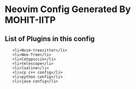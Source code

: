 <h1>Neovim Config Generated By MOHIT-IITP</h1>
<h2>List of Plugins in this config </h2>
<ul>
    
    <li>Nvim-treesitter</li>
    <li>Neo-Tree</li>
    <li>Catppuccin</li>
    <li>telescope</li>
    <li>lualine</li>
    <li>cp c++ config</li>
    <li>python config</li>
    <li>java config</li>
</ul>